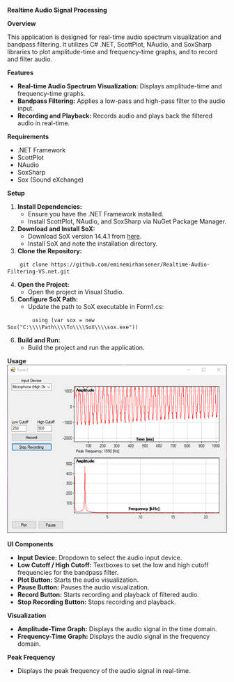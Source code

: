 **Realtime Audio Signal Processing**

**Overview**

This application is designed for real-time audio spectrum visualization and bandpass filtering. It utilizes C\# .NET, ScottPlot, NAudio, and SoxSharp libraries to plot amplitude-time and frequency-time graphs, and to record and filter audio.

**Features**

-   **Real-time Audio Spectrum Visualization:** Displays amplitude-time and frequency-time graphs.
-   **Bandpass Filtering:** Applies a low-pass and high-pass filter to the audio input.
-   **Recording and Playback:** Records audio and plays back the filtered audio in real-time.

**Requirements**

-   .NET Framework
-   ScottPlot
-   NAudio
-   SoxSharp
-   Sox (Sound eXchange)

**Setup**

1.  **Install Dependencies:**
    -   Ensure you have the .NET Framework installed.
    -   Install ScottPlot, NAudio, and SoxSharp via NuGet Package Manager.
2.  **Download and Install SoX:**
    -   Download SoX version 14.4.1 from [here](https://sourceforge.net/projects/sox/files/sox/14.4.1/).
    -   Install SoX and note the installation directory.
3.  **Clone the Repository:**
```
    git clone https://github.com/eminemirhansener/Realtime-Audio-Filtering-VS.net.git
```
4.  **Open the Project:**
    -   Open the project in Visual Studio.
5.  **Configure SoX Path:**
    -   Update the path to SoX executable in Form1.cs:
```
        using (var sox = new Sox("C:\\\\Path\\\\To\\\\SoX\\\\sox.exe"))
```
6.  **Build and Run:**
    -   Build the project and run the application.

**Usage**
![metin, ekran görüntüsü, öykü gelişim çizgisi; kumpas; grafiğini çıkarma, diyagram içeren bir resim Açıklama otomatik olarak oluşturuldu](media/9ea41edb454e800b3c97a041c49cd5ac.png)

**UI Components**

-   **Input Device:** Dropdown to select the audio input device.
-   **Low Cutoff / High Cutoff:** Textboxes to set the low and high cutoff frequencies for the bandpass filter.
-   **Plot Button:** Starts the audio visualization.
-   **Pause Button:** Pauses the audio visualization.
-   **Record Button:** Starts recording and playback of filtered audio.
-   **Stop Recording Button:** Stops recording and playback.

**Visualization**

-   **Amplitude-Time Graph:** Displays the audio signal in the time domain.
-   **Frequency-Time Graph:** Displays the audio signal in the frequency domain.

**Peak Frequency**

-   Displays the peak frequency of the audio signal in real-time.
